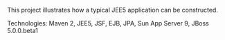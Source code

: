 This project illustrates how a typical JEE5 application can be constructed.

Technologies: Maven 2, JEE5, JSF, EJB, JPA, Sun App Server 9, JBoss 5.0.0.beta1